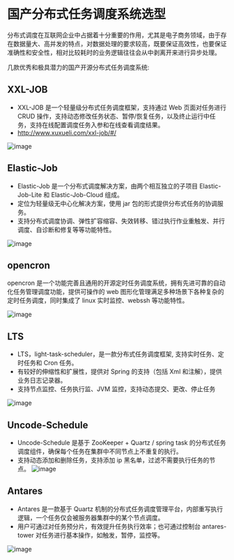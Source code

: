 # 国产分布式任务调度系统选型

分布式调度在互联网企业中占据着十分重要的作用，尤其是电子商务领域，由于存在数据量大、高并发的特点，对数据处理的要求较高，既要保证高效性，也要保证准确性和安全性，相对比较耗时的业务逻辑往往会从中剥离开来进行异步处理。 

几款优秀和极具潜力的国产开源分布式任务调度系统:

## XXL-JOB 
* XXL-JOB 是一个轻量级分布式任务调度框架，支持通过 Web 页面对任务进行 CRUD 操作，支持动态修改任务状态、暂停/恢复任务，以及终止运行中任务，支持在线配置调度任务入参和在线查看调度结果。
* http://www.xuxueli.com/xxl-job/#/


![image](https://github.com/csy512889371/learnDoc/blob/master/image/2018/fbs1/18.png)

## Elastic-Job 

* Elastic-Job 是一个分布式调度解决方案，由两个相互独立的子项目 Elastic-Job-Lite 和 Elastic-Job-Cloud 组成。
* 定位为轻量级无中心化解决方案，使用 jar 包的形式提供分布式任务的协调服务。
* 支持分布式调度协调、弹性扩容缩容、失效转移、错过执行作业重触发、并行调度、自诊断和修复等等功能特性。

![image](https://github.com/csy512889371/learnDoc/blob/master/image/2018/fbs1/19.png)

## opencron 

opencron 是一个功能完善且通用的开源定时任务调度系统，拥有先进可靠的自动化任务管理调度功能，提供可操作的 web 图形化管理满足多种场景下各种复杂的定时任务调度，同时集成了 linux 实时监控、webssh 等功能特性。

![image](https://github.com/csy512889371/learnDoc/blob/master/image/2018/fbs1/16.png)

## LTS 

* LTS，light-task-scheduler，是一款分布式任务调度框架, 支持实时任务、定时任务和 Cron 任务。
* 有较好的伸缩性和扩展性，提供对 Spring 的支持（包括 Xml 和注解），提供业务日志记录器。
* 支持节点监控、任务执行监、JVM 监控，支持动态提交、更改、停止任务

![image](https://github.com/csy512889371/learnDoc/blob/master/image/2018/fbs1/17.png)


## Uncode-Schedule 

* Uncode-Schedule 是基于 ZooKeeper + Quartz / spring task 的分布式任务调度组件，确保每个任务在集群中不同节点上不重复的执行。
* 支持动态添加和删除任务，支持添加 ip 黑名单，过滤不需要执行任务的节点。 
![image](https://github.com/csy512889371/learnDoc/blob/master/image/2018/fbs1/20.png)

## Antares 
* Antares 是一款基于 Quartz 机制的分布式任务调度管理平台，内部重写执行逻辑，一个任务仅会被服务器集群中的某个节点调度。
* 用户可通过对任务预分片，有效提升任务执行效率；也可通过控制台 antares-tower 对任务进行基本操作，如触发，暂停，监控等。 

![image](https://github.com/csy512889371/learnDoc/blob/master/image/2018/fbs1/21.png)